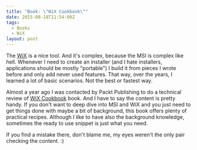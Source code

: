 ```yaml
---
title: "Book: \"WiX Cookbook\""
date: 2015-08-18T11:54:00Z
tags:
  - Books
  - WiX
layout: post
---
```

The [WiX][1] is a nice tool. And it's complex, because the MSI is complex like hell. Whenever I need to create an installer (and I hate installers, applications should be mostly "portable") I build it from pieces I wrote before and only add never used features. That way, over the years, I learned a lot of basic scenarios. Not the best or fastest way.

Almost a year ago I was contacted by Packt Publishing to do a technical review of [WiX Cookbook][2] book. And I have to say the content is pretty handy. If you don't want to deep dive into MSI and WiX and you just need to get things done with maybe a bit of background, this book offers plenty of practical recipes. Although I like to have also the background knowledge, sometimes the ready to use snippet is just what you need. 

If you find a mistake there, don't blame me, my eyes weren't the only pair checking the content. :)

[1]: http://wixtoolset.org/
[2]: https://www.packtpub.com/web-development/wix-cookbook